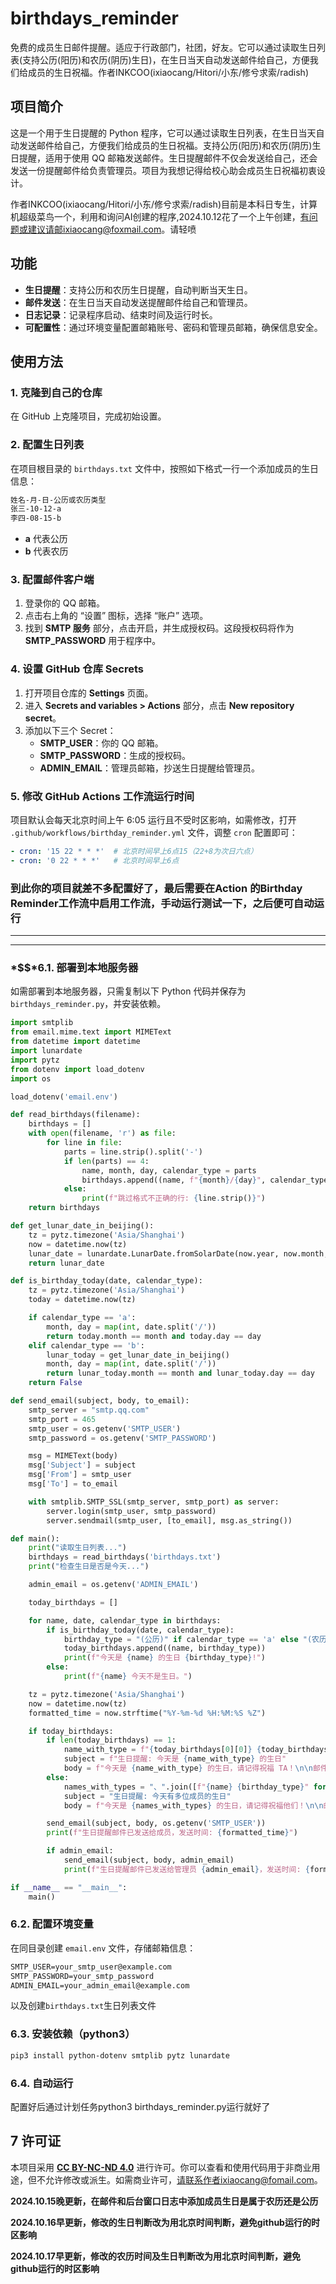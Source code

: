# birthdays_reminder

免费的成员生日邮件提醒。适应于行政部门，社团，好友。它可以通过读取生日列表(支持公历(阳历)和农历(阴历)生日)，在生日当天自动发送邮件给自己，方便我们给成员的生日祝福。作者INKCOO(ixiaocang/Hitori/小东/修兮求索/radish)

## 项目简介
这是一个用于生日提醒的 Python 程序，它可以通过读取生日列表，在生日当天自动发送邮件给自己，方便我们给成员的生日祝福。支持公历(阳历)和农历(阴历)生日提醒，适用于使用 QQ 邮箱发送邮件。生日提醒邮件不仅会发送给自己，还会发送一份提醒邮件给负责管理员。项目为我想记得给校心助会成员生日祝福初衷设计。

作者INKCOO(ixiaocang/Hitori/小东/修兮求索/radish)目前是本科日专生，计算机超级菜鸟一个，利用和询问AI创建的程序,2024.10.12花了一个上午创建，有问题或建议请邮ixiaocang@foxmail.com。请轻喷

## 功能

- **生日提醒**：支持公历和农历生日提醒，自动判断当天生日。
- **邮件发送**：在生日当天自动发送提醒邮件给自己和管理员。
- **日志记录**：记录程序启动、结束时间及运行时长。
- **可配置性**：通过环境变量配置邮箱账号、密码和管理员邮箱，确保信息安全。

## 使用方法

### 1. 克隆到自己的仓库

在 GitHub 上克隆项目，完成初始设置。

### 2. 配置生日列表

在项目根目录的 `birthdays.txt` 文件中，按照如下格式一行一个添加成员的生日信息：

```txt
姓名-月-日-公历或农历类型
张三-10-12-a
李四-08-15-b
```

- **a** 代表公历
- **b** 代表农历

### 3. 配置邮件客户端

1. 登录你的 QQ 邮箱。
2. 点击右上角的 “设置” 图标，选择 “账户” 选项。
3. 找到 **SMTP 服务** 部分，点击开启，并生成授权码。这段授权码将作为 **SMTP_PASSWORD** 用于程序中。

### 4. 设置 GitHub 仓库 Secrets

1. 打开项目仓库的 **Settings** 页面。
2. 进入 **Secrets and variables > Actions** 部分，点击 **New repository secret**。
3. 添加以下三个 Secret：
   - **SMTP_USER**：你的 QQ 邮箱。
   - **SMTP_PASSWORD**：生成的授权码。
   - **ADMIN_EMAIL**：管理员邮箱，抄送生日提醒给管理员。

### 5. 修改 GitHub Actions 工作流运行时间

项目默认会每天北京时间上午 6:05 运行且不受时区影响，如需修改，打开 `.github/workflows/birthday_reminder.yml` 文件，调整 `cron` 配置即可：

```yaml
- cron: '15 22 * * *'  # 北京时间早上6点15（22+8为次日六点）
- cron: '0 22 * * *'   # 北京时间早上6点
```
### 到此你的项目就差不多配置好了，最后需要在Action 的Birthday Reminder工作流中启用工作流，手动运行测试一下，之后便可自动运行


---
***

### *$$*6.1. 部署到本地服务器

如需部署到本地服务器，只需复制以下 Python 代码并保存为 `birthdays_reminder.py`，并安装依赖。

```python
import smtplib
from email.mime.text import MIMEText
from datetime import datetime
import lunardate
import pytz
from dotenv import load_dotenv
import os

load_dotenv('email.env')

def read_birthdays(filename):
    birthdays = []
    with open(filename, 'r') as file:
        for line in file:
            parts = line.strip().split('-')
            if len(parts) == 4:
                name, month, day, calendar_type = parts
                birthdays.append((name, f"{month}/{day}", calendar_type))
            else:
                print(f"跳过格式不正确的行: {line.strip()}")
    return birthdays

def get_lunar_date_in_beijing():
    tz = pytz.timezone('Asia/Shanghai')
    now = datetime.now(tz)
    lunar_date = lunardate.LunarDate.fromSolarDate(now.year, now.month, now.day)
    return lunar_date

def is_birthday_today(date, calendar_type):
    tz = pytz.timezone('Asia/Shanghai')
    today = datetime.now(tz)

    if calendar_type == 'a':
        month, day = map(int, date.split('/'))
        return today.month == month and today.day == day
    elif calendar_type == 'b':
        lunar_today = get_lunar_date_in_beijing()
        month, day = map(int, date.split('/'))
        return lunar_today.month == month and lunar_today.day == day
    return False

def send_email(subject, body, to_email):
    smtp_server = "smtp.qq.com"
    smtp_port = 465
    smtp_user = os.getenv('SMTP_USER')
    smtp_password = os.getenv('SMTP_PASSWORD')

    msg = MIMEText(body)
    msg['Subject'] = subject
    msg['From'] = smtp_user
    msg['To'] = to_email

    with smtplib.SMTP_SSL(smtp_server, smtp_port) as server:
        server.login(smtp_user, smtp_password)
        server.sendmail(smtp_user, [to_email], msg.as_string())

def main():
    print("读取生日列表...")
    birthdays = read_birthdays('birthdays.txt')
    print("检查生日是否是今天...")

    admin_email = os.getenv('ADMIN_EMAIL')

    today_birthdays = []

    for name, date, calendar_type in birthdays:
        if is_birthday_today(date, calendar_type):
            birthday_type = "(公历)" if calendar_type == 'a' else "(农历)"
            today_birthdays.append((name, birthday_type))
            print(f"今天是 {name} 的生日 {birthday_type}!")
        else:
            print(f"{name} 今天不是生日。")

    tz = pytz.timezone('Asia/Shanghai')
    now = datetime.now(tz)
    formatted_time = now.strftime("%Y-%m-%d %H:%M:%S %Z")

    if today_birthdays:
        if len(today_birthdays) == 1:
            name_with_type = f"{today_birthdays[0][0]} {today_birthdays[0][1]}"
            subject = f"生日提醒: 今天是 {name_with_type} 的生日"
            body = f"今天是 {name_with_type} 的生日，请记得祝福 TA！\n\n邮件发送时间: {formatted_time}"
        else:
            names_with_types = "、".join([f"{name} {birthday_type}" for name, birthday_type in today_birthdays])
            subject = "生日提醒: 今天有多位成员的生日"
            body = f"今天是 {names_with_types} 的生日，请记得祝福他们！\n\n邮件发送时间: {formatted_time}"

        send_email(subject, body, os.getenv('SMTP_USER'))
        print(f"生日提醒邮件已发送给成员，发送时间: {formatted_time}")

        if admin_email:
            send_email(subject, body, admin_email)
            print(f"生日提醒邮件已发送给管理员 {admin_email}，发送时间: {formatted_time}")

if __name__ == "__main__":
    main()
```

### 6.2. 配置环境变量

在同目录创建 `email.env` 文件，存储邮箱信息：

```txt
SMTP_USER=your_smtp_user@example.com
SMTP_PASSWORD=your_smtp_password
ADMIN_EMAIL=your_admin_email@example.com
```
以及创建`birthdays.txt`生日列表文件
### 6.3. 安装依赖（python3）

```bash
pip3 install python-dotenv smtplib pytz lunardate
```
### 6.4. 自动运行
配置好后通过计划任务python3 birthdays_reminder.py运行就好了

## 7 许可证

本项目采用 **[CC BY-NC-ND 4.0](https://creativecommons.org/licenses/by-nc-nd/4.0/)** 进行许可。你可以查看和使用代码用于非商业用途，但不允许修改或派生。如需商业许可，请联系作者ixiaocang@fomail.com。

**2024.10.15晚更新，在邮件和后台窗口日志中添加成员生日是属于农历还是公历**

**2024.10.16早更新，修改的生日判断改为用北京时间判断，避免github运行的时区影响**

**2024.10.17早更新，修改的农历时间及生日判断改为用北京时间判断，避免github运行的时区影响**
